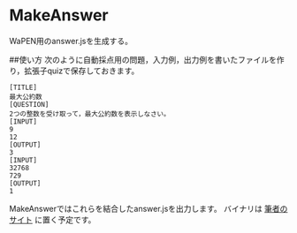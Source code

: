 # MakeAnswer
WaPEN用のanswer.jsを生成する。

##使い方
次のように自動採点用の問題，入力例，出力例を書いたファイルを作り，拡張子quizで保存しておきます。

	[TITLE]
	最大公約数
	[QUESTION]
	2つの整数を受け取って，最大公約数を表示しなさい。
	[INPUT]
	9
	12
	[OUTPUT]
	3
	[INPUT]
	32768
	729
	[OUTPUT]
	1

MakeAnswerではこれらを結合したanswer.jsを出力します。
バイナリは
[筆者のサイト](https://watayan.net/prog/)
に置く予定です。
